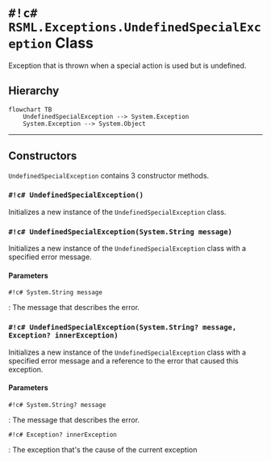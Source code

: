 # `#!c# RSML.Exceptions.UndefinedSpecialException` Class
Exception that is thrown when a special action is used but is undefined.

<!-- HIERARCHY -->

## Hierarchy
```mermaid
flowchart TB
    UndefinedSpecialException --> System.Exception
    System.Exception --> System.Object
```

---

<!-- CONSTRUCTORS -->

## Constructors
`UndefinedSpecialException` contains 3 constructor methods.

<!-- 1 -->

### `#!c# UndefinedSpecialException()`
Initializes a new instance of the `UndefinedSpecialException` class.

<!-- 2 -->

### `#!c# UndefinedSpecialException(System.String message)`
Initializes a new instance of the `UndefinedSpecialException` class with a specified error message.

#### Parameters
`#!c# System.String message`

:   The message that describes the error.

<!-- 3 -->

### `#!c# UndefinedSpecialException(System.String? message, Exception? innerException)`
Initializes a new instance of the `UndefinedSpecialException` class with a specified error message and a reference to the error that caused this exception.

#### Parameters
`#!c# System.String? message`

:   The message that describes the error.

`#!c# Exception? innerException`

:   The exception that's the cause of the current exception
